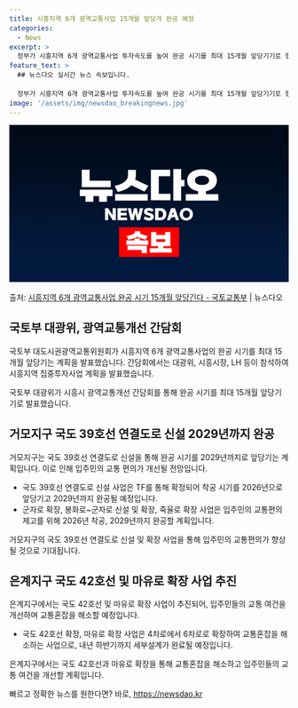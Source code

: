 ```yaml
---
title: 시흥지역 6개 광역교통사업 15개월 앞당겨 완공 예정
categories:
  - News
excerpt: >
  정부가 시흥지역 6개 광역교통사업 투자속도를 높여 완공 시기를 최대 15개월 앞당기기로 했다. 국토교통부 대…
feature_text: >
  ## 뉴스다오 실시간 뉴스 속보입니다.

  정부가 시흥지역 6개 광역교통사업 투자속도를 높여 완공 시기를 최대 15개월 앞당기기로 했다. 국토교통부 대…
image: '/assets/img/newsdao_breakingnews.jpg'
---
```


![뉴스다오 속보](/assets/img/newsdao_breakingnews.jpg)

<p>출처: <a href="https://newsdao.kr/3891" rel="dofollow">시흥지역 6개 광역교통사업 완공 시기 15개월 앞당긴다 - 국토교통부</a> | 뉴스다오</p>

<h2 data-ke-size="size26">국토부 대광위, 광역교통개선 간담회</h2>
국토부 대도시권광역교통위원회가 시흥지역 6개 광역교통사업의 완공 시기를 최대 15개월 앞당기는 계획을 발표했습니다. 간담회에서는 대광위, 시흥시장, LH 등이 참석하여 시흥지역 집중투자사업 계획을 발표했습니다.

<p data-ke-size="size16">국토부 대광위가 시흥시 광역교통개선 간담회를 통해 완공 시기를 최대 15개월 앞당기기로 발표했습니다.</p>

<h2 data-ke-size="size26">거모지구 국도 39호선 연결도로 신설 2029년까지 완공</h2>
거모지구는 국도 39호선 연결도로 신설을 통해 완공 시기를 2029년까지로 앞당기는 계획입니다. 이로 인해 입주민의 교통 편의가 개선될 전망입니다.

<ul>
  <li>국도 39호선 연결도로 신설 사업은 TF를 통해 확정되어 착공 시기를 2026년으로 앞당기고 2029년까지 완공될 예정입니다.</li>
  <li>군자로 확장, 봉화로~군자로 신설 및 확장, 죽율로 확장 사업은 입주민의 교통편의 제고를 위해 2026년 착공, 2029년까지 완공할 계획입니다.</li>
</ul>

<p data-ke-size="size16">거모지구의 국도 39호선 연결도로 신설 및 확장 사업을 통해 입주민의 교통편의가 향상될 것으로 기대됩니다.</p>

<h2 data-ke-size="size26">은계지구 국도 42호선 및 마유로 확장 사업 추진</h2>
은계지구에서는 국도 42호선 및 마유로 확장 사업이 추진되어, 입주민들의 교통 여건을 개선하며 교통혼잡을 해소할 예정입니다.

<ul>
  <li>국도 42호선 확장, 마유로 확장 사업은 4차로에서 6차로로 확장하여 교통혼잡을 해소하는 사업으로, 내년 하반기까지 세부설계가 완료될 예정입니다.</li>
</ul>

<p data-ke-size="size16">은계지구에서는 국도 42호선과 마유로 확장을 통해 교통혼잡을 해소하고 입주민들의 교통 여건을 개선할 계획입니다.</p> 

빠르고 정확한 뉴스를 원한다면? 바로, <a href="https://newsdao.kr" rel="dofollow">https://newsdao.kr</a>



